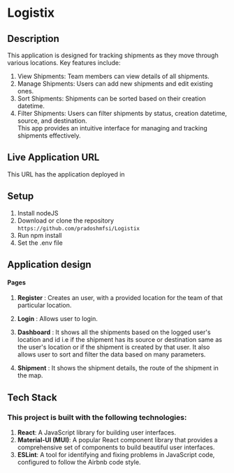 # Logistix

## Description

This application is designed for tracking shipments as they move through various locations. Key features include:

1. View Shipments: Team members can view details of all shipments.
2. Manage Shipments: Users can add new shipments and edit existing ones.
3. Sort Shipments: Shipments can be sorted based on their creation datetime.
4. Filter Shipments: Users can filter shipments by status, creation datetime, source, and destination.  
   This app provides an intuitive interface for managing and tracking shipments effectively.

## Live Application URL

This URL has the application deployed in

## Setup

1. Install nodeJS
2. Download or clone the repository `https://github.com/pradoshmfsi/Logistix`
3. Run npm install
4. Set the .env file

## Application design

#### Pages

1. **Register** : Creates an user, with a provided location for the team of that particular location.

2. **Login** : Allows user to login.

3. **Dashboard** : It shows all the shipments based on the logged user's location and id i.e if the shipment has its source or destination same as the user's location or if the shipment is created by that user. It also allows user to sort and filter the data based on many parameters.

4. **Shipment** : It shows the shipment details, the route of the shipment in the map.

## Tech Stack

### This project is built with the following technologies:

1. **React**: A JavaScript library for building user interfaces.
2. **Material-UI (MUI)**: A popular React component library that provides a comprehensive set of components to build beautiful user interfaces.
3. **ESLint**: A tool for identifying and fixing problems in JavaScript code, configured to follow the Airbnb code style.
